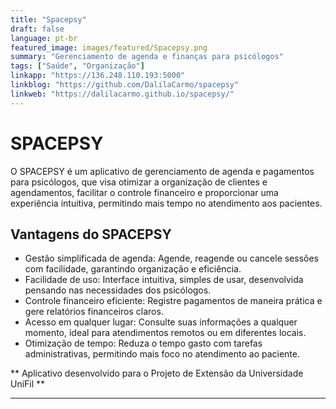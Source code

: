```yaml
---
title: "Spacepsy"
draft: false
language: pt-br
featured_image: images/featured/Spacepsy.png
summary: "Gerenciamento de agenda e finanças para psicólogos"
tags: ["Saúde", "Organização"]
linkapp: "https://136.248.110.193:5000"
linkblog: "https://github.com/DalilaCarmo/spacepsy"
linkweb: "https://dalilacarmo.github.io/spacepsy/"
---
```


# SPACEPSY

O SPACEPSY é um aplicativo de gerenciamento de agenda e pagamentos para psicólogos, que visa otimizar a organização de clientes e agendamentos, facilitar o controle financeiro e proporcionar uma experiência intuitiva, permitindo mais tempo no atendimento aos pacientes.

## Vantagens do SPACEPSY

* Gestão simplificada de agenda: Agende, reagende ou cancele sessões com facilidade, garantindo organização e eficiência.
* Facilidade de uso: Interface intuitiva, simples de usar, desenvolvida pensando nas necessidades dos psicólogos.
* Controle financeiro eficiente: Registre pagamentos de maneira prática e gere relatórios financeiros claros.
* Acesso em qualquer lugar: Consulte suas informações a qualquer momento, ideal para atendimentos remotos ou em diferentes locais.
* Otimização de tempo: Reduza o tempo gasto com tarefas administrativas, permitindo mais foco no atendimento ao paciente.

** Aplicativo desenvolvido para o Projeto de Extensão da Universidade UniFil **

---